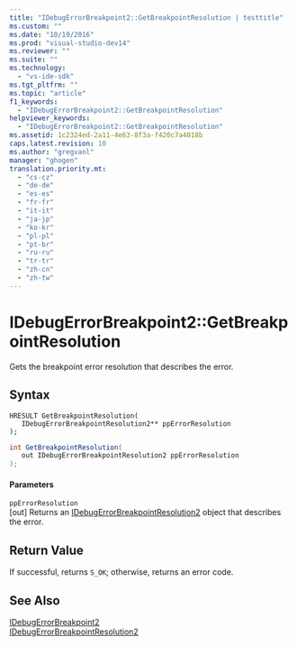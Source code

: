 ```yaml
---
title: "IDebugErrorBreakpoint2::GetBreakpointResolution | testtitle"
ms.custom: ""
ms.date: "10/19/2016"
ms.prod: "visual-studio-dev14"
ms.reviewer: ""
ms.suite: ""
ms.technology: 
  - "vs-ide-sdk"
ms.tgt_pltfrm: ""
ms.topic: "article"
f1_keywords: 
  - "IDebugErrorBreakpoint2::GetBreakpointResolution"
helpviewer_keywords: 
  - "IDebugErrorBreakpoint2::GetBreakpointResolution"
ms.assetid: 1c2324ed-2a11-4e63-8f3a-f420c7a4018b
caps.latest.revision: 10
ms.author: "gregvanl"
manager: "ghogen"
translation.priority.mt: 
  - "cs-cz"
  - "de-de"
  - "es-es"
  - "fr-fr"
  - "it-it"
  - "ja-jp"
  - "ko-kr"
  - "pl-pl"
  - "pt-br"
  - "ru-ru"
  - "tr-tr"
  - "zh-cn"
  - "zh-tw"
---
```

# IDebugErrorBreakpoint2::GetBreakpointResolution
Gets the breakpoint error resolution that describes the error.  
  
## Syntax  
  
```cpp#  
HRESULT GetBreakpointResolution(   
   IDebugErrorBreakpointResolution2** ppErrorResolution  
);  
```  
  
```c#  
int GetBreakpointResolution(   
   out IDebugErrorBreakpointResolution2 ppErrorResolution  
);  
```  
  
#### Parameters  
 `ppErrorResolution`  
 [out] Returns an [IDebugErrorBreakpointResolution2](../extensibility-debugger-reference/idebugerrorbreakpointresolution2.md) object that describes the error.  
  
## Return Value  
 If successful, returns `S_OK`; otherwise, returns an error code.  
  
## See Also  
 [IDebugErrorBreakpoint2](../extensibility-debugger-reference/idebugerrorbreakpoint2.md)   
 [IDebugErrorBreakpointResolution2](../extensibility-debugger-reference/idebugerrorbreakpointresolution2.md)